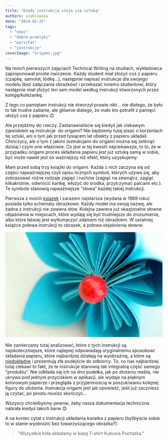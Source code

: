 ```yaml
---
title: "Kiedy instrukcja staje się sztuką"
authors: szablowska
date: "2014-02-25"
tags:
  - "news"
  - "dobre-praktyki"
  - "warsztat"
  - "instrukcje"
coverImage: "origami.jpg"
---
```


Na moich pierwszych zajęciach Technical Writing na studiach, wykładowca
zaproponował proste ćwiczenie. Każdy student miał złożyć coś z papieru (czapkę,
samolot, łódkę...), następnie napisać instrukcje dla swojego modelu (bez
załączania obrazków) i przekazać innemu studentowi, który następnie miał złożyć
ten sam model według instrukcji stworzonych przez kolegę/koleżankę.

Z tego co pamiętam instrukcji nie stworzył prawie nikt... nie dlatego, że było
to tak trudne zadanie, ale głównie dlatego, że mało kto potrafił z pamięci
ułożyć coś z papieru 😊

Ale przejdźmy do rzeczy. Zastanawialiście się kiedyś jak ciekawym zjawiskiem są
instrukcje  do origami? Nie będziemy tutaj pisać o korzeniach tej sztuki, ani o
tym jak przed tysiącem lat obiekty z papieru układali Chińczycy, ale o tym z
jakimi instrukcjami do origami można się zetknąć dzisiaj i czym one właściwie.
Co jest w tej kwestii najciekawsze, to to, że w przypadku origami proces
składania papieru jest już sztuką samą w sobie, być może nawet jest on
ważniejszy niż efekt, który uzyskujemy.

Mam przed sobą trzy książki do origami. Każda z nich zaczyna się od części
najważniejszej czyli opisu licznych symboli, których używa się, aby zobrazować
różne rodzaje zagięć i ruchów (zagiąć na zewnątrz, zagiąć kilkakrotnie, odwrócić
kartkę, włożyć do środka, przytrzymać palcami etc.). Te symbole stanowią
najważniejsze "słowa" każdej takiej instrukcji.

Pierwsza z moich
[książek](http://www.origami.art.pl/masakatsu-yoshida-origami "Origami") i
zarazem najstarsza (wydana w 1989 roku) posiada tylko schematy obrazkowe. Każdy
model ma swoją nazwę, ale żadna z instrukcji nie zawiera słów. Kolejna zawiera
już okazjonalne słowne objaśnienia w miejscach, które wydają się być trudniejsze
do zrozumienia, albo które łatwiej jest wytłumaczyć zdaniem niż obrazkiem. W
ostatniej książce połowa instrukcji to obrazek, a połowa objaśnienia słowne.

![origami_flower](images/origami_flower.jpg)

Nie zamierzamy tutaj analizować, które z tych instrukcji są najskuteczniejsze,
które najlepiej odpowiadają oryginalnemu sposobowi składania papieru, które
najbardziej działają na wyobraźnię, a które są
[niedokładne](https://origamiusa.org/thefold/article/all-thats-wrong-world-origami-publishing "Origami")
i prezentują złe podejście do odbiorcy. To, co nas najbardziej tutaj ciekawi to
fakt, że te instrukcje stanowią tak integralną część samego "produktu". Nie
odkłada się ich na dno pudełka, jak po złożeniu mebla, nie ukrywa pod jednym
przyciskiem w aplikacji, ale wydaje na pięknym kolorowym papierze i przegląda z
przyjemnością w poszukiwaniu kolejnej figury do ułożenia. Instrukcja origami
jest jak opowieść, jeśli już zaczniesz ją czytać, po prostu musisz skończyć...

Wszyscy chcielibyśmy pewnie, żeby nasza dokumentacja techniczna nabrała kiedyś
takich barw 😊

A na koniec cytat z instrukcji układania kwiatka z papieru (bylibyście sobie to
w stanie wyobrazić bez towarzyszącego obrazka?):

> "Wszystkie koła składamy w bazę T-shirt Kubusia Puchatka."
